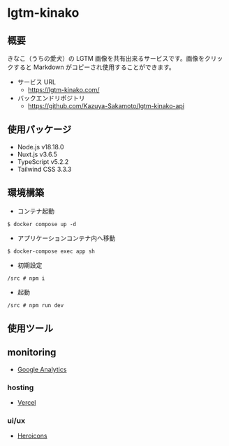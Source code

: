 # lgtm-kinako

## 概要

きなこ（うちの愛犬）の LGTM 画像を共有出来るサービスです。画像をクリックすると Markdown がコピーされ使用することができます。

- サービス URL
  - https://lgtm-kinako.com/
- バックエンドリポジトリ
  - https://github.com/Kazuya-Sakamoto/lgtm-kinako-api

## 使用パッケージ

- Node.js v18.18.0
- Nuxt.js v3.6.5
- TypeScript v5.2.2
- Tailwind CSS 3.3.3

## 環境構築

- コンテナ起動

```
$ docker compose up -d
```

- アプリケーションコンテナ内へ移動

```
$ docker-compose exec app sh
```

- 初期設定

```
/src # npm i
```

- 起動

```
/src # npm run dev
```

## 使用ツール

## monitoring

- [Google Analytics](https://analytics.google.com/analytics/web/#/p287815666/reports/dashboard?params=_u..nav%3Dmaui&r=lifecycle-engagement-overview&ruid=lifecycle-engagement-overview,life-cycle,engagement&collectionId=life-cycle)

### hosting

- [Vercel](https://vercel.com/dashboard)

### ui/ux

- [Heroicons](https://heroicons.com/)
